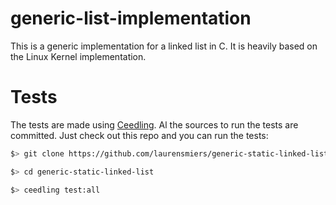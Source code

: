 # generic-list-implementation

This is a generic implementation for a linked list in C.
It is heavily based on the Linux Kernel implementation.

# Tests
The tests are made using [Ceedling](https://github.com/ThrowTheSwitch/Ceedling).
Al the sources to run the tests are committed.
Just check out this repo and you can run the tests:
```bash
$> git clone https://github.com/laurensmiers/generic-static-linked-list.git

$> cd generic-static-linked-list

$> ceedling test:all
```
